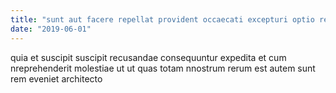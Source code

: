 ```yaml
---
title: "sunt aut facere repellat provident occaecati excepturi optio reprehenderit"
date: "2019-06-01"
---
```


quia et suscipit suscipit recusandae consequuntur expedita et cum nreprehenderit molestiae ut ut quas totam nnostrum rerum est autem sunt rem eveniet architecto
